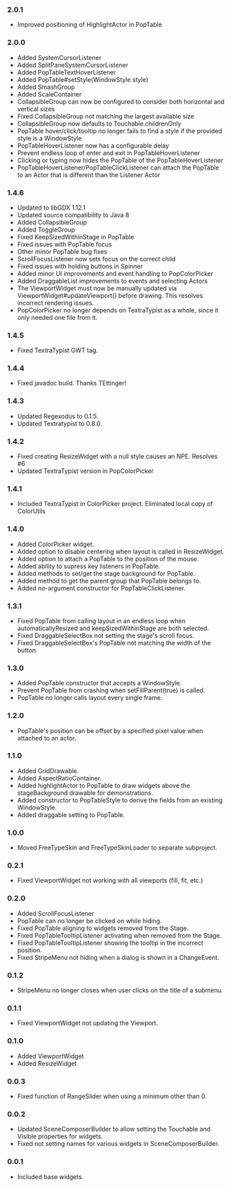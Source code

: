 ### 2.0.1
* Improved positioning of HighlightActor in PopTable

### 2.0.0
* Added SystemCursorListener
* Added SplitPaneSystemCursorListener
* Added PopTableTextHoverListener
* Added PopTable#setStyle(WindowStyle style)
* Added SmashGroup
* Added ScaleContainer
* CollapsibleGroup can now be configured to consider both horizontal and vertical sizes
* Fixed CollapsibleGroup not matching the largest available size
* CollapsibleGroup now defaults to Touchable.childrenOnly
* PopTable hover/click/tooltip no longer fails to find a style if the provided style is a WindowStyle
* PopTableHoverListener now has a configurable delay
* Prevent endless loop of enter and exit in PopTableHoverListener
* Clicking or typing now hides the PopTable of the PopTableHoverListener
* PopTableHoverListener/PopTableClickListener can attach the PopTable to an Actor that is different than the Listener Actor

### 1.4.6
* Updated to libGDX 1.12.1
* Updated source compatibility to Java 8
* Added CollapsibleGroup
* Added ToggleGroup
* Fixed KeepSizedWithinStage in PopTable
* Fixed issues with PopTable focus
* Other minor PopTable bug fixes
* ScrollFocusListener now sets focus on the correct child
* Fixed issues with holding buttons in Spinner
* Added minor UI improvements and event handling to PopColorPicker
* Added DraggableList improvements to events and selecting Actors
* The ViewportWidget must now be manually updated via ViewportWidget#updateViewport() before drawing. This resolves incorrect rendering issues.
* PopColorPicker no longer depends on TextraTypist as a whole, since it only needed one file from it.

### 1.4.5
* Fixed TextraTypist GWT tag.

### 1.4.4
* Fixed javadoc build. Thanks TEttinger!

### 1.4.3
* Updated Regexodus to 0.1.5.
* Updated Textratypist to 0.8.0.

### 1.4.2 
* Fixed creating ResizeWidget with a null style causes an NPE. Resolves #6
* Updated TextraTypist version in PopColorPicker

### 1.4.1
* Included TextraTypist in ColorPicker project. Eliminated local copy of ColorUtils

### 1.4.0
* Added ColorPicker widget.
* Added option to disable centering when layout is called in ResizeWidget.
* Added option to attach a PopTable to the position of the mouse.
* Added ability to supress key listeners in PopTable.
* Added methods to set/get the stage background for PopTable.
* Added method to get the parent group that PopTable belongs to.
* Added no-argument constructor for PopTableClickListener.

### 1.3.1
* Fixed PopTable from calling layout in an endless loop when automaticallyResized and keepSizedWithinStage are both selected.
* Fixed DraggableSelectBox not setting the stage's scroll focus. 
* Fixed DraggableSelectBox's PopTable not matching the width of the button.

### 1.3.0
* Added PopTable constructor that accepts a WindowStyle.
* Prevent PopTable from crashing when setFillParent(true) is called.
* PopTable no longer calls layout every single frame.

### 1.2.0
* PopTable's position can be offset by a specified pixel value when attached to an actor.

### 1.1.0
* Added GridDrawable.
* Added AspectRatioContainer.
* Added highlightActor to PopTable to draw widgets above the stageBackground drawable for demonstrations.
* Added constructor to PopTableStyle to derive the fields from an existing WindowStyle.
* Added draggable setting to PopTable.

### 1.0.0
* Moved FreeTypeSkin and FreeTypeSkinLoader to separate subproject.

### 0.2.1
* Fixed ViewportWidget not working with all viewports (fill, fit, etc.)

### 0.2.0
* Added ScrollFocusListener
* PopTable can no longer be clicked on while hiding.
* Fixed PopTable aligning to widgets removed from the Stage.
* Fixed PopTableTooltipListener activating when removed from the Stage.
* Fixed PopTableTooltipListener showing the tooltip in the incorrect position.
* Fixed StripeMenu not hiding when a dialog is shown in a ChangeEvent.

### 0.1.2
* StripeMenu no longer closes when user clicks on the title of a submenu.

### 0.1.1
* Fixed ViewportWidget not updating the Viewport.

### 0.1.0
* Added ViewportWidget
* Added ResizeWidget

### 0.0.3
* Fixed function of RangeSlider when using a minimum other than 0. 

### 0.0.2
* Updated SceneComposerBuilder to allow setting the Touchable and Visible properties for widgets.
* Fixed not setting names for various widgets in SceneComposerBuilder.

### 0.0.1
* Included base widgets.